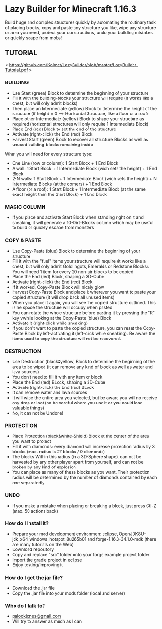 # Lazy Builder for Minecraft 1.16.3 #

Build huge and complex structures quickly by automating the routinary task of placing blocks, copy and paste any structure you like, wipe any structure or area you need, protect your constructions, undo your building mistakes or quickly scape from mobs!

## TUTORIAL ##
< https://github.com/Kalmat/LazyBuilder/blob/master/LazyBuilder-Tutorial.pdf >

### BUILDING ###

* Use Start (green) Block to determine the beginning of your structure
* Fill it with the building-blocks your structure will require (it works like a chest, but will only admit blocks)
* Then place an Intermediate (yellow) Block to determine the height of the structure (if height = 0 --> Horizontal Structure, like a floor or a roof)
* Place other Intermediate (yellow) Block to shape your structure as required (horizontal structures will only require 1 Intermediate Block)
* Place End (red) Block to set the end of the structure
* Activate (right-click) the End (red) Block
* Harvest Start (green) Block to recover all structure Blocks as well as unused building-blocks remaining inside

What you will need for every structure type:

* One Line (row or column): 1 Start Block + 1 End Block
* A wall: 1 Start Block + 1 Intermediate Block (wich sets the height) + 1 End Block
* 2-N walls: 1 Start Block + 1 Intermediate Block (wich sets the height) + N Intermediate Blocks (at the corners) + 1 End Block
* A floor (or a roof): 1 Start Block + 1 Intermediate Block (at the same exact height than the Start Block) + 1 End Block

### MAGIC COLUMN ###

* If you place and activate Start Block when standing right on it and sneaking, it will generate a 10-Dirt-Blocks column which may be useful to build or quickly escape from monsters

### COPY & PASTE ###

* Use Copy-Paste (blue) Block to determine the beginning of your structure
* Fill it with the "fuel" items your structure will require (it works like a chest, but will only admit Gold Ingots, Emeralds or Redstone Blocks). You will need 1 item for every 20 non-air blocks to be copied
* Place the End (red) Block, shaping a 3D-Cube
* Activate (right-click) the End (red) Block
* If it worked, Copy-Paste Block will nicely glow
* Harvest Copy-Paste Block and place it wherever you want to paste your copied structure (it will drop back all unused items)
* When you place it again, you will see the copied structure outlined. This is he space the structure will occupy when pasted
* You can rotate the whole structure before pasting it by pressing the "R" key vwhile looking at the Copy-Paste (blue) Block
* Activate it (right-click while sneaking)
* If you don't want to paste the copied structure, you can reset the Copy-Paste Block by left-activating it (left-click while sneaking). Be aware the items used to copy the structure will not be recovered.

### DESTRUCTION ###

* Use Destruction (black&yellow) Block to determine the beginning of the area to be wiped (it can remove any kind of block as well as water and lava sources)
* You don't need to fill it with any item or block
* Place the End (red) BLock, shaping a 3D-Cube
* Activate (right-click) the End (red) BLock
* It can remove water and lava sources
* It will wipe the entire area you selected, but be aware you will no receive any drop or loot (so be careful where you use it or you could lose valuable things)
* No, it can not be Undone!

### PROTECTION ###

* Place Protection (black&white-Shield) Block at the center of the area you want to protect
* Fill it with diamonds: every diamond will increase protection radius by 3 blocks (max. radius is 27 blocks / 9 diamonds)
* The blocks Within this radius (in a 3D-Sphere shape), can not be harvested by any other player apart from yourself, and can not be broken by any kind of explosion
* You can place as many of these blocks as you want. Their protection radius will be determined by the number of diamonds contained by each one separatedly

### UNDO ###

* If you make a mistake when placing or breaking a block, just press Ctl-Z (max. 50 actions back)

### How do I Install it? ###

* Prepare your mod development environmen: eclipse, OpenJDK8U-jdk_x64_windows_hotspot_8u265b01 and forge-1.16.3-34.1.0-mdk (there are many tutorials on the Web)
* Download repository
* Copy and replace "src" folder onto your forge example project folder
* Import the gradle project in eclipse
* Enjoy testing/improving it

### How do I get the jar file? ###

* Download the .jar file
* Copy the .jar file into your mods folder (local and server)

### Who do I talk to? ###

* palookjones@gmail.com
* Will try to answer as much as I can
